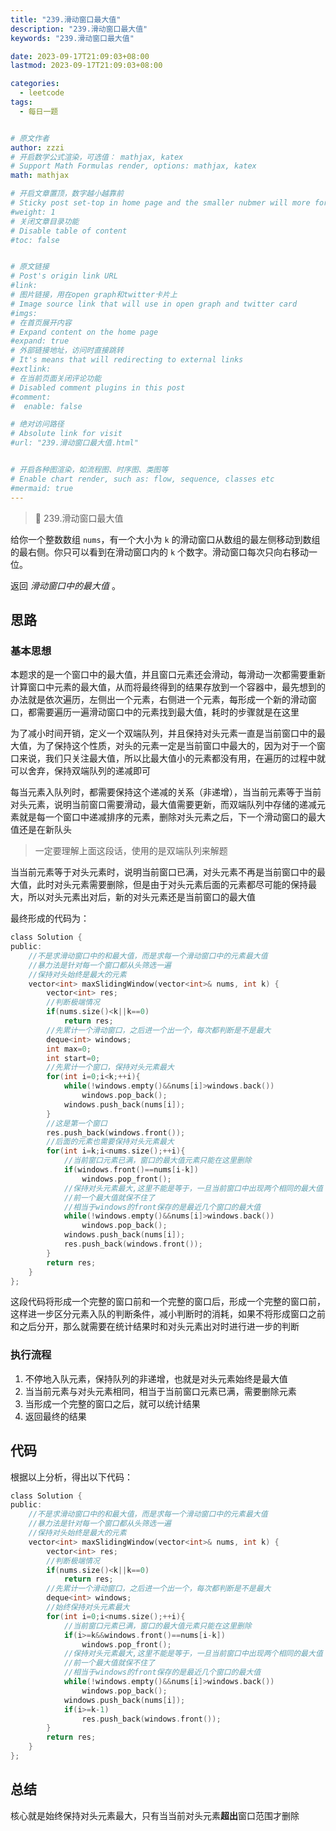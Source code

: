 ```yaml
---
title: "239.滑动窗口最大值"
description: "239.滑动窗口最大值"
keywords: "239.滑动窗口最大值"

date: 2023-09-17T21:09:03+08:00
lastmod: 2023-09-17T21:09:03+08:00

categories:
  - leetcode
tags:
  - 每日一题


# 原文作者
author: zzzi
# 开启数学公式渲染，可选值： mathjax, katex
# Support Math Formulas render, options: mathjax, katex
math: mathjax

# 开启文章置顶，数字越小越靠前
# Sticky post set-top in home page and the smaller nubmer will more forward.
#weight: 1
# 关闭文章目录功能
# Disable table of content
#toc: false


# 原文链接
# Post's origin link URL
#link:
# 图片链接，用在open graph和twitter卡片上
# Image source link that will use in open graph and twitter card
#imgs:
# 在首页展开内容
# Expand content on the home page
#expand: true
# 外部链接地址，访问时直接跳转
# It's means that will redirecting to external links
#extlink:
# 在当前页面关闭评论功能
# Disabled comment plugins in this post
#comment:
#  enable: false

# 绝对访问路径
# Absolute link for visit
#url: "239.滑动窗口最大值.html"


# 开启各种图渲染，如流程图、时序图、类图等
# Enable chart render, such as: flow, sequence, classes etc
#mermaid: true
---
```


>🛴 239.滑动窗口最大值

给你一个整数数组 `nums`，有一个大小为 `k` 的滑动窗口从数组的最左侧移动到数组的最右侧。你只可以看到在滑动窗口内的 `k` 个数字。滑动窗口每次只向右移动一位。

返回 *滑动窗口中的最大值* 。

<!--more-->

## 思路

### 基本思想

本题求的是一个窗口中的最大值，并且窗口元素还会滑动，每滑动一次都需要重新计算窗口中元素的最大值，从而将最终得到的结果存放到一个容器中，最先想到的办法就是依次遍历，左侧出一个元素，右侧进一个元素，每形成一个新的滑动窗口，都需要遍历一遍滑动窗口中的元素找到最大值，耗时的步骤就是在这里

为了减小时间开销，定义一个双端队列，并且保持对头元素一直是当前窗口中的最大值，为了保持这个性质，对头的元素一定是当前窗口中最大的，因为对于一个窗口来说，我们只关注最大值，所以比最大值小的元素都没有用，在遍历的过程中就可以舍弃，保持双端队列的递减即可

每当元素入队列时，都需要保持这个递减的关系（非递增），当当前元素等于当前对头元素，说明当前窗口需要滑动，最大值需要更新，而双端队列中存储的递减元素就是每一个窗口中递减排序的元素，删除对头元素之后，下一个滑动窗口的最大值还是在新队头

> 一定要理解上面这段话，使用的是双端队列来解题

当当前元素等于对头元素时，说明当前窗口已满，对头元素不再是当前窗口中的最大值，此时对头元素需要删除，但是由于对头元素后面的元素都尽可能的保持最大，所以对头元素出对后，新的对头元素还是当前窗口的最大值

最终形成的代码为：

```c
class Solution {
public:
    //不是求滑动窗口中的和最大值，而是求每一个滑动窗口中的元素最大值
    //暴力法是针对每一个窗口都从头筛选一遍
    //保持对头始终是最大的元素
    vector<int> maxSlidingWindow(vector<int>& nums, int k) {
        vector<int> res;
        //判断极端情况
        if(nums.size()<k||k==0)
            return res;
        //先累计一个滑动窗口，之后进一个出一个，每次都判断是不是最大
        deque<int> windows;
        int max=0;
        int start=0;
        //先累计一个窗口，保持对头元素最大
        for(int i=0;i<k;++i){
            while(!windows.empty()&&nums[i]>windows.back())
                windows.pop_back();
            windows.push_back(nums[i]);
        }
        //这是第一个窗口
        res.push_back(windows.front());
        //后面的元素也需要保持对头元素最大
        for(int i=k;i<nums.size();++i){
            //当前窗口元素已满，窗口的最大值元素只能在这里删除
            if(windows.front()==nums[i-k])
                windows.pop_front();
            //保持对头元素最大,这里不能是等于，一旦当前窗口中出现两个相同的最大值
            //前一个最大值就保不住了
            //相当于windows的front保存的是最近几个窗口的最大值
            while(!windows.empty()&&nums[i]>windows.back())
                windows.pop_back();
            windows.push_back(nums[i]);
            res.push_back(windows.front());
        }
        return res;
    }
};
```

这段代码将形成一个完整的窗口前和一个完整的窗口后，形成一个完整的窗口前，这样进一步区分元素入队的判断条件，减小判断时的消耗，如果不将形成窗口之前和之后分开，那么就需要在统计结果时和对头元素出对时进行进一步的判断

### 执行流程

1. 不停地入队元素，保持队列的非递增，也就是对头元素始终是最大值
2. 当当前元素与对头元素相同，相当于当前窗口元素已满，需要删除元素
3. 当形成一个完整的窗口之后，就可以统计结果
4. 返回最终的结果

## 代码

根据以上分析，得出以下代码：

```c
class Solution {
public:
    //不是求滑动窗口中的和最大值，而是求每一个滑动窗口中的元素最大值
    //暴力法是针对每一个窗口都从头筛选一遍
    //保持对头始终是最大的元素
    vector<int> maxSlidingWindow(vector<int>& nums, int k) {
        vector<int> res;
        //判断极端情况
        if(nums.size()<k||k==0)
            return res;
        //先累计一个滑动窗口，之后进一个出一个，每次都判断是不是最大
        deque<int> windows;
        //始终保持对头元素最大
        for(int i=0;i<nums.size();++i){
            //当前窗口元素已满，窗口的最大值元素只能在这里删除
            if(i>=k&&windows.front()==nums[i-k])
                windows.pop_front();
            //保持对头元素最大,这里不能是等于，一旦当前窗口中出现两个相同的最大值
            //前一个最大值就保不住了
            //相当于windows的front保存的是最近几个窗口的最大值
            while(!windows.empty()&&nums[i]>windows.back())
                windows.pop_back();
            windows.push_back(nums[i]);
            if(i>=k-1)
                res.push_back(windows.front());
        }
        return res;
    }
};
```

## 总结

核心就是始终保持对头元素最大，只有当当前对头元素**超出**窗口范围才删除
